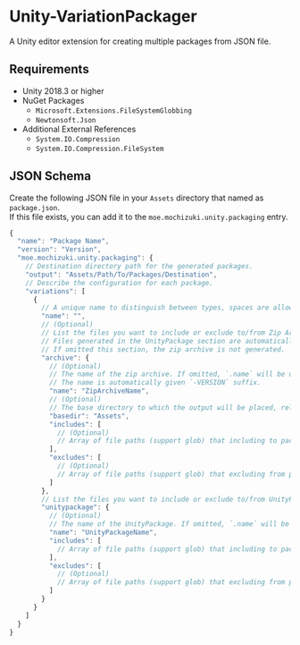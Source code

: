 # Unity-VariationPackager

A Unity editor extension for creating multiple packages from JSON file.

## Requirements

- Unity 2018.3 or higher
- NuGet Packages
  - `Microsoft.Extensions.FileSystemGlobbing`
  - `Newtonsoft.Json`
- Additional External References
  - `System.IO.Compression`
  - `System.IO.Compression.FileSystem`

## JSON Schema

Create the following JSON file in your `Assets` directory that named as `package.json`.  
If this file exists, you can add it to the `moe.mochizuki.unity.packaging` entry.

```javascript
{
  "name": "Package Name",
  "version": "Version",
  "moe.mochizuki.unity.packaging": {
    // Destination directory path for the generated packages.
    "output": "Assets/Path/To/Packages/Destination",
    // Describe the configuration for each package.
    "variations": [
      {
        // A unique name to distinguish between types, spaces are allowed if it is unique.
        "name": "",
        // (Optional)
        // List the files you want to include or exclude to/from Zip Archive.
        // Files generated in the UnityPackage section are automatically included.
        // If omitted this section, the zip archive is not generated.
        "archive": {
          // (Optional)
          // The name of the zip archive. If omitted, `.name` will be used.
          // The name is automatically given `-VERSION` suffix.
          "name": "ZipArchiveName",
          // (Optional)
          // The base directory to which the output will be placed, relative to this path.
          "basedir": "Assets",
          "includes": [
            // (Optional)
            // Array of file paths (support glob) that including to package.
          ],
          "excludes": [
            // (Optional)
            // Array of file paths (support glob) that excluding from package.
          ]
        },
        // List the files you want to include or exclude to/from UnityPackage.
        "unitypackage": {
          // (Optional)
          // The name of the UnityPackage. If omitted, `.name` will be used.
          "name": "UnityPackageName",
          "includes": [
            // Array of file paths (support glob) that including to package.
          ],
          "excludes": [
            // (Optional)
            // Array of file paths (support glob) that excluding from package.
          ]
        }
      }
    ]
  }
}
```
